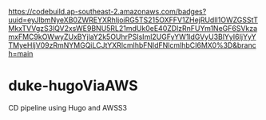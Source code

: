 https://codebuild.ap-southeast-2.amazonaws.com/badges?uuid=eyJlbmNyeXB0ZWREYXRhIjoiRG5TS215OXFFV1ZHejRUdlI1OWZGSStTMkxTVVgzS3lQV2xsWE9BNU5RL21mdUk0eE40ZDlzRnFUYm1NeGF6SVkzamxFMC9kOWwyZUxBYjlaY2k5OUhrPSIsIml2UGFyYW1ldGVyU3BlYyI6IjYyYTMyeHljV09zRmNYMGQiLCJtYXRlcmlhbFNldFNlcmlhbCI6MX0%3D&branch=main

# duke-hugoViaAWS
CD pipeline using Hugo and AWSS3 
